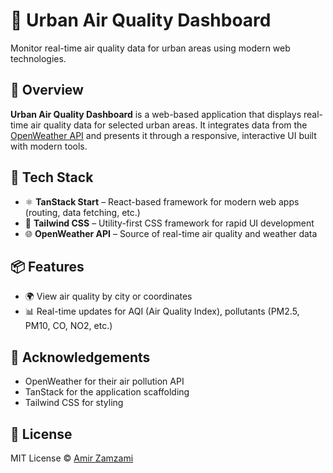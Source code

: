 # 🌆 Urban Air Quality Dashboard

Monitor real-time air quality data for urban areas using modern web technologies.

## 🚀 Overview

**Urban Air Quality Dashboard** is a web-based application that displays real-time air quality data for selected urban areas. It integrates data from the [OpenWeather API](https://openweathermap.org/api/air-pollution) and presents it through a responsive, interactive UI built with modern tools.

## 🧱 Tech Stack

- ⚛️ **TanStack Start** – React-based framework for modern web apps (routing, data fetching, etc.)
- 💨 **Tailwind CSS** – Utility-first CSS framework for rapid UI development
- 🌐 **OpenWeather API** – Source of real-time air quality and weather data

## 📦 Features

- 🌍 View air quality by city or coordinates
- 📊 Real-time updates for AQI (Air Quality Index), pollutants (PM2.5, PM10, CO, NO2, etc.)

## 🙌 Acknowledgements

- OpenWeather for their air pollution API
- TanStack for the application scaffolding
- Tailwind CSS for styling

## 📘 License

MIT License © [Amir Zamzami](https://github.com/amirfaisalz/)
